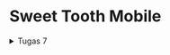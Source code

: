 # Sweet Tooth Mobile

<details>
  <summary>Tugas 7</summary>

# TUGAS 7
## 1. **Jelaskan apa yang dimaksud dengan *stateless widget* dan *stateful widget*, dan jelaskan perbedaan dari keduanya.**  
Jawaban:  
*Stateless widget* adalah jenis widget yang tampilannya tidak berubah selama aplikasi berjalan karena tidak mempunyai state yang berubah-ubah. Sedangkan *stateful widget* mempunyai state internal yang bisa berubah, memungkinkan widget untuk memperbarui tampilan jika terjadi perubahan pada data. Perbedaan utama antara keduanya adalah bahwa *stateful widget* dapat menyesuaikan dan memperbarui UI berdasarkan perubahan data, sedangkan *stateless widget* tidak memiliki kemampuan tersebut.

## 2. **Sebutkan widget apa saja yang kamu gunakan pada proyek ini dan jelaskan fungsinya.**  
Jawaban:  
Dalam kode saya, saya menggunakan beberapa widget:  
- Scaffold: Menyediakan struktur dasar aplikasi dengan AppBar dan body.
- AppBar: Menampilkan bar di bagian atas aplikasi yang berisi judul.
- Padding: Memberikan jarak di sekitar widget anaknya.
- Column: Menyusun widget secara vertikal.
- Row: Menyusun widget secara horizontal.
- Icon: Menampilkan ikon.
- SnackBar: Menampilkan pesan sementara di bagian bawah layar.
- Card: Menampilkan kotak dengan sudut melengkung dan bayangan, digunakan dalam InfoCard.
- Container: Membungkus widget lain dan memungkinkan pengaturan ukuran, padding, dan dekorasi.
- Text: Menampilkan teks di layar.
- SizedBox: Memberikan jarak vertikal antara widget.
- Center: Menempatkan widget di tengah parent-nya.
- GridView.count: Menampilkan widget dalam bentuk grid dengan jumlah kolom tertentu.
- Material: Menyediakan efek material seperti bayangan dan warna latar belakang.
- InkWell: Menangani interaksi sentuhan pada widget dan memberikan efek ripple.

## 3. **Apa fungsi dari `setState()`? Jelaskan variabel apa saja yang dapat terdampak dengan fungsi tersebut.**  
Jawaban:  
Fungsi `setState()` digunakan di dalam *stateful widget* untuk memberitahu Flutter bahwa state internal widget telah berubah, yang memerlukan pembangunan ulang UI untuk memperbarui tampilan sesuai dengan data terkini. Fungsi ini mempengaruhi semua variabel state yang ditentukan dalam kelas State. Namun, dalam kode yang menggunakan *stateless widget*, fungsi `setState()` tidak relevan karena widget tersebut tidak memiliki state yang bisa berubah.

## 4. **Jelaskan perbedaan antara `const` dengan `final`.**  
Jawaban:  
`const`: Digunakan untuk mendeklarasikan nilai yang konstan yang harus ditetapkan sebelum program dijalankan dan tidak dapat diubah setelahnya. Nilai konstan ini diinisialisasi pada waktu kompilasi dan bersifat *immutable*.  
`final`: Digunakan untuk variabel yang nilainya hanya boleh diatur sekali dan tidak bisa diubah setelah diinisialisasi. Variabel jenis ini bisa mendapatkan nilainya pada saat *runtime*, tidak terbatas pada waktu kompilasi saja.  

## 5. **Jelaskan bagaimana cara kamu mengimplementasikan checklist-checklist di atas.**  
Jawaban:  
1. Menginstall semua yang diperlukan seperti Dart dan Flutter
2. Membuat proyek Flutter baru dengan command `flutter create e_commerce`
3. Merapikan kode dengan memindahkan beberapa potongan kode ke dalam file `menu.dart` yang saya buat.
4. Membuat tiga tombol sederhana dengan ikon dan teks untuk **Lihat Daftar Candy**, **Tambah Candy**, dan **Logout** dengan menggunakan kelas ItemHomepage yang mendefinisikan nama, ikon, dan warna tombol.  
    ```dart
    final List<ItemHomepage> items = [
        ItemHomepage("Lihat Daftar Candy", Icons.list, Colors.blue),
        ItemHomepage("Tambah Candy", Icons.add, Colors.green),
        ItemHomepage("Logout", Icons.logout, Colors.red),
    ];`
5. Mengimplementasikan warna latar belakang yang berbeda untuk setiap tombol melaui properti color pada setiap item dalam list serta menampilkan `Snackbar` saat tombol ditekan.
    ```dart
    return Material(
      color: item.color,  // Gunakan warna dari item
      borderRadius: BorderRadius.circular(12),
      child: InkWell(
        onTap: () {
          ScaffoldMessenger.of(context)
            ..hideCurrentSnackBar()
            ..showSnackBar(
              SnackBar(content: Text("Kamu telah menekan tombol ${item.name}!"))
            );
        },`
</details>